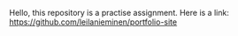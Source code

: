 Hello, this repository is a practise assignment. Here is a link: https://github.com/leilanieminen/portfolio-site



